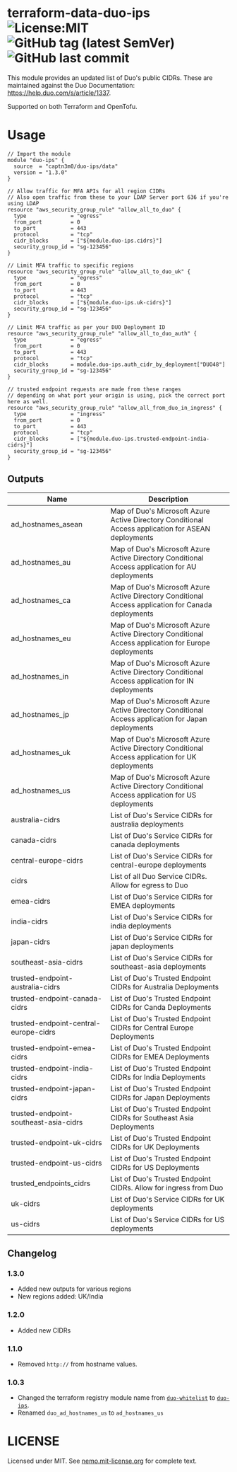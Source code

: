 # terraform-data-duo-ips ![License:MIT](https://img.shields.io/badge/license-MIT-blue.svg) ![GitHub tag (latest SemVer)](https://img.shields.io/github/v/tag/captn3m0/terraform-data-duo-ips?sort=semver) ![GitHub last commit](https://img.shields.io/github/last-commit/captn3m0/terraform-data-duo-ips)

This module provides an updated list of Duo's public CIDRs. These are maintained against the Duo Documentation: https://help.duo.com/s/article/1337.

Supported on both Terraform and OpenTofu.

# Usage

```hcl
// Import the module
module "duo-ips" {
  source  = "captn3m0/duo-ips/data"
  version = "1.3.0"
}

// Allow traffic for MFA APIs for all region CIDRs
// Also open traffic from these to your LDAP Server port 636 if you're using LDAP
resource "aws_security_group_rule" "allow_all_to_duo" {
  type              = "egress"
  from_port         = 0
  to_port           = 443
  protocol          = "tcp"
  cidr_blocks       = ["${module.duo-ips.cidrs}"]
  security_group_id = "sg-123456"
}

// Limit MFA traffic to specific regions
resource "aws_security_group_rule" "allow_all_to_duo_uk" {
  type              = "egress"
  from_port         = 0
  to_port           = 443
  protocol          = "tcp"
  cidr_blocks       = ["${module.duo-ips.uk-cidrs}"]
  security_group_id = "sg-123456"
}

// Limit MFA traffic as per your DUO Deployment ID
resource "aws_security_group_rule" "allow_all_to_duo_auth" {
  type              = "egress"
  from_port         = 0
  to_port           = 443
  protocol          = "tcp"
  cidr_blocks       = module.duo-ips.auth_cidr_by_deployment["DUO48"]
  security_group_id = "sg-123456"
}

// trusted endpoint requests are made from these ranges
// depending on what port your origin is using, pick the correct port here as well.
resource "aws_security_group_rule" "allow_all_from_duo_in_ingress" {
  type              = "ingress"
  from_port         = 0
  to_port           = 443
  protocol          = "tcp"
  cidr_blocks       = ["${module.duo-ips.trusted-endpoint-india-cidrs}"]
  security_group_id = "sg-123456"
}
```

## Outputs

| Name | Description |
|------|-------------|
| ad\_hostnames\_asean | Map of Duo's Microsoft Azure Active Directory Conditional Access application for ASEAN deployments |
| ad\_hostnames\_au | Map of Duo's Microsoft Azure Active Directory Conditional Access application for AU deployments |
| ad\_hostnames\_ca | Map of Duo's Microsoft Azure Active Directory Conditional Access application for Canada deployments |
| ad\_hostnames\_eu | Map of Duo's Microsoft Azure Active Directory Conditional Access application for Europe deployments |
| ad\_hostnames\_in | Map of Duo's Microsoft Azure Active Directory Conditional Access application for IN deployments |
| ad\_hostnames\_jp | Map of Duo's Microsoft Azure Active Directory Conditional Access application for Japan deployments |
| ad\_hostnames\_uk | Map of Duo's Microsoft Azure Active Directory Conditional Access application for UK deployments |
| ad\_hostnames\_us | Map of Duo's Microsoft Azure Active Directory Conditional Access application for US deployments |
| australia-cidrs | List of Duo's Service CIDRs for australia deployments |
| canada-cidrs | List of Duo's Service CIDRs for canada deployments |
| central-europe-cidrs | List of Duo's Service CIDRs for central-europe deployments |
| cidrs | List of all Duo Service CIDRs. Allow for egress to Duo |
| emea-cidrs | List of Duo's Service CIDRs for EMEA deployments |
| india-cidrs | List of Duo's Service CIDRs for india deployments |
| japan-cidrs | List of Duo's Service CIDRs for japan deployments |
| southeast-asia-cidrs | List of Duo's Service CIDRs for southeast-asia deployments |
| trusted-endpoint-australia-cidrs | List of Duo's Trusted Endpoint CIDRs for Australia Deployments |
| trusted-endpoint-canada-cidrs | List of Duo's Trusted Endpoint CIDRs for Canda Deployments |
| trusted-endpoint-central-europe-cidrs | List of Duo's Trusted Endpoint CIDRs for Central Europe Deployments |
| trusted-endpoint-emea-cidrs | List of Duo's Trusted Endpoint CIDRs for EMEA Deployments |
| trusted-endpoint-india-cidrs | List of Duo's Trusted Endpoint CIDRs for India Deployments |
| trusted-endpoint-japan-cidrs | List of Duo's Trusted Endpoint CIDRs for Japan Deployments |
| trusted-endpoint-southeast-asia-cidrs | List of Duo's Trusted Endpoint CIDRs for Southeast Asia Deployments |
| trusted-endpoint-uk-cidrs | List of Duo's Trusted Endpoint CIDRs for UK Deployments |
| trusted-endpoint-us-cidrs | List of Duo's Trusted Endpoint CIDRs for US Deployments |
| trusted\_endpoints\_cidrs | List of Duo's Trusted Endpoint CIDRs. Allow for ingress from Duo |
| uk-cidrs | List of Duo's Service CIDRs for UK deployments |
| us-cidrs | List of Duo's Service CIDRs for US deployments |

## Changelog

### 1.3.0
- Added new outputs for various regions
- New regions added: UK/India

### 1.2.0
- Added new CIDRs

### 1.1.0

- Removed `http://` from hostname values.

### 1.0.3

- Changed the terraform registry module name from [`duo-whitelist`](https://registry.terraform.io/modules/captn3m0/duo-whitelist) to [`duo-ips`](https://registry.terraform.io/modules/captn3m0/duo-ips).
- Renamed `duo_ad_hostnames_us` to `ad_hostnames_us`

# LICENSE

Licensed under MIT. See [nemo.mit-license.org](https://nemo.mit-license.org/) for complete text.
